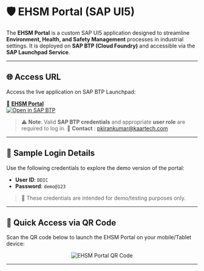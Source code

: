 # 🛡️ EHSM Portal (SAP UI5)

The **EHSM Portal** is a custom SAP UI5 application designed to streamline **Environment, Health, and Safety Management** processes in industrial settings. It is deployed on **SAP BTP (Cloud Foundry)** and accessible via the **SAP Launchpad Service**.

---

## 🌐 Access URL

Access the live application on SAP BTP Launchpad:

🔗 [**EHSM Portal**](https://8b47c4b1trial.launchpad.cfapps.us10.hana.ondemand.com/67ccb5fd-37e1-430b-8271-334e12d40592.EHSMPortal.EHSMPortal-1.0.0)  
[![Open in SAP BTP](https://img.shields.io/badge/Launchpad-Open%20App-blue?logo=sap)](https://8b47c4b1trial.launchpad.cfapps.us10.hana.ondemand.com/67ccb5fd-37e1-430b-8271-334e12d40592.EHSMPortal.EHSMPortal-1.0.0)

> ⚠️ **Note**: Valid **SAP BTP credentials** and appropriate **user role** are required to log in.
> 💬 **Contact** : pkirankumar@kaartech.com
---

## 🧪 Sample Login Details

Use the following credentials to explore the demo version of the portal:

- **User ID**: `DDIC`  
- **Password**: `demo@123`

> 🔐 These credentials are intended for demo/testing purposes only.

---

## 📱 Quick Access via QR Code

Scan the QR code below to launch the EHSM Portal on your mobile/Tablet device:

<p align="center">
  <img src="https://api.qrserver.com/v1/create-qr-code/?size=180x180&data=https://8b47c4b1trial.launchpad.cfapps.us10.hana.ondemand.com/67ccb5fd-37e1-430b-8271-334e12d40592.EHSMPortal.EHSMPortal-1.0.0" alt="EHSM Portal QR Code">
</p>

---
